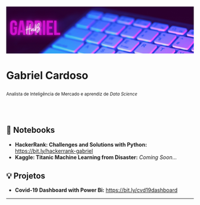 <p align="center">
  <img src="banner-hub.png" >
</p>

# Gabriel Cardoso

<sub>Analista de Inteligência de Mercado e aprendiz de *Data Science*</sub>

</br>
</br>

## 📓 Notebooks
* **HackerRank: Challenges and Solutions with Python:** https://bit.ly/hackerrank-gabriel
* **Kaggle: Titanic Machine Learning from Disaster:** *Coming Soon...*

## 💡 Projetos
* **Covid-19 Dashboard with Power Bi:** https://bit.ly/cvd19dashboard

---
